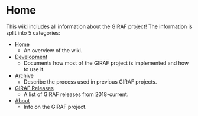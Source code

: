 # Home

This wiki includes all information about the GIRAF project! The information is split
into 5 categories:

   - [Home](./index.md)
       - An overview of the wiki.
   - [Development](./development/index.md)
       - Documents how most of the GIRAF project is implemented and how to use it.
   - [Archive](./archive/2020F/index.md)
       - Describe the process used in previous GIRAF projects.
   - [GIRAF Releases](./Releases/index.md)
       - A list of GIRAF releases from 2018-current.
   - [About](./about/index.md)
       - Info on the GIRAF project.
